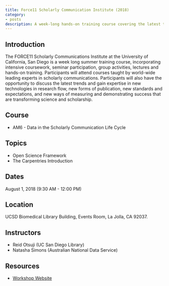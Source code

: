 ```yaml
---
title: Force11 Scholarly Communication Institute (2018)
category:
- posts
description: A week-long hands-on training course covering the latest trends surrounding research practices.
---
```


## Introduction
The FORCE11 Scholarly Communications Institute at the University of California, San Diego is a week long summer training course, incorporating intensive coursework, seminar participation, group activities, lectures and hands-on training. Participants will attend courses taught by world-wide leading experts in scholarly communications. Participants will also have the opportunity to discuss the latest trends and gain expertise in new technologies in research flow, new forms of publication, new standards and expectations, and new ways of measuring and demonstrating success that are transforming science and scholarship.

## Course

* AM6 - Data in the Scholarly Communication Life Cycle

## Topics

* Open Science Framework
* The Carpentries Introduction

## Dates
August 1, 2018 (9:30 AM - 12:00 PM)

## Location
UCSD Biomedical Library Building, Events Room, La Jolla, CA 92037.

## Instructors
* Reid Otsuji (UC San Diego Library)
* Natasha Simons (Australian National Data Service)

## Resources

* [Workshop Website](https://goo.gl/ZuBfcz)
